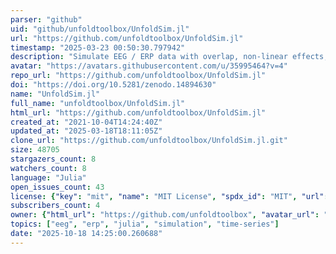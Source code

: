 ```yaml
---
parser: "github"
uid: "github/unfoldtoolbox/UnfoldSim.jl"
url: "https://github.com/unfoldtoolbox/UnfoldSim.jl"
timestamp: "2025-03-23 00:50:30.797942"
description: "Simulate EEG / ERP data with overlap, non-linear effects, multiple regression"
avatar: "https://avatars.githubusercontent.com/u/35995464?v=4"
repo_url: "https://github.com/unfoldtoolbox/UnfoldSim.jl"
doi: "https://doi.org/10.5281/zenodo.14894630"
name: "UnfoldSim.jl"
full_name: "unfoldtoolbox/UnfoldSim.jl"
html_url: "https://github.com/unfoldtoolbox/UnfoldSim.jl"
created_at: "2021-10-04T14:24:40Z"
updated_at: "2025-03-18T18:11:05Z"
clone_url: "https://github.com/unfoldtoolbox/UnfoldSim.jl.git"
size: 48705
stargazers_count: 8
watchers_count: 8
language: "Julia"
open_issues_count: 43
license: {"key": "mit", "name": "MIT License", "spdx_id": "MIT", "url": "https://api.github.com/licenses/mit", "node_id": "MDc6TGljZW5zZTEz"}
subscribers_count: 4
owner: {"html_url": "https://github.com/unfoldtoolbox", "avatar_url": "https://avatars.githubusercontent.com/u/35995464?v=4", "login": "unfoldtoolbox", "type": "Organization"}
topics: ["eeg", "erp", "julia", "simulation", "time-series"]
date: "2025-10-18 14:25:00.260688"
---
```

